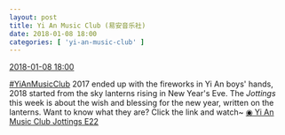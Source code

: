 ```yaml
---
layout: post
title: Yi An Music Club (易安音乐社)
date: 2018-01-08 18:00
categories: [ 'yi-an-music-club' ]
---
```


<div class="weibo-info">
  <a href="https://weibo.com/6094546964/FDqMvfE7t">2018-01-08 18:00</a>
</div>

[#YiAnMusicClub](https://weibo.com/p/100808beae2e3e05b17b64f63ebedca39f19b2/super_index) 2017 ended up with the fireworks in Yi An boys' hands, 2018 started from the sky lanterns rising in New Year's Eve. The *Jottings* this week is about the wish and blessing for the new year, written on the lanterns. Want to know what they are? Click the link and watch~ [◉ Yi An Music Club Jottings E22](https://www.bilibili.com/video/av18092470/)
